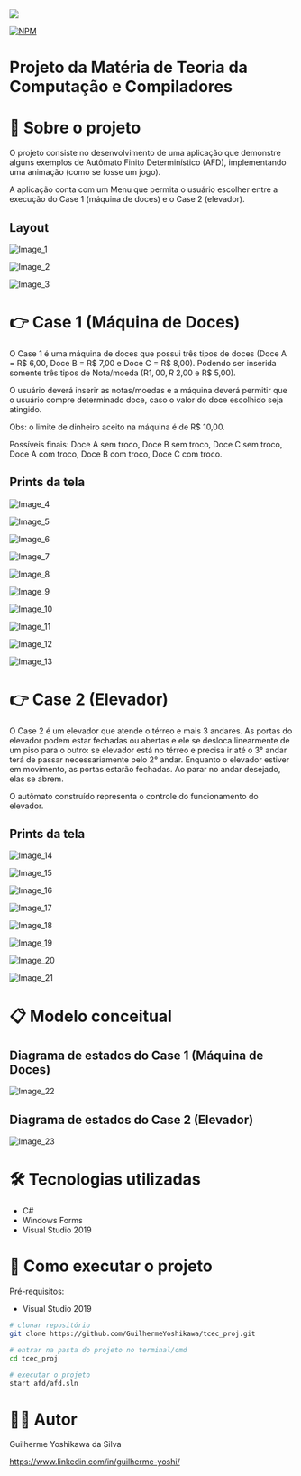 <img src="https://img.shields.io/static/v1?label=GitHub&message=GuilhermeYoshikawa&color=7159c1&style=for-the-badge&logo=GitHub"/>

[![NPM](https://img.shields.io/npm/l/react)](https://github.com/GuilhermeYoshikawa/tcec_proj/blob/main/LICENSE) 

<h1 align="left">Projeto da Matéria de Teoria da Computação e Compiladores</h1>

# 🚀 Sobre o projeto
O projeto consiste no desenvolvimento de uma aplicação que demonstre alguns exemplos de Autômato Finito Determinístico (AFD), implementando uma animação (como se fosse um jogo).

A aplicação conta com um Menu que permita o usuário escolher entre a execução do Case 1 (máquina de doces) e o Case 2 (elevador).

## Layout
![Image_1](https://github.com/GuilhermeYoshikawa/Assets/blob/main/Assets/menu.PNG) 

![Image_2](https://github.com/GuilhermeYoshikawa/Assets/blob/main/Assets/maquinaDeDoces.PNG) 

![Image_3](https://github.com/GuilhermeYoshikawa/Assets/blob/main/Assets/Elevador.PNG)

# 👉 Case 1 (Máquina de Doces)
O Case 1 é uma máquina de doces que possui três tipos de doces (Doce A = R$ 6,00, Doce B = R$ 7,00 e Doce C = R$ 8,00). Podendo ser inserida somente três tipos de Nota/moeda (R$1,00, R$ 2,00 e R$ 5,00).

O usuário deverá inserir as notas/moedas e a máquina deverá permitir que o usuário compre determinado doce, caso o valor do doce escolhido seja atingido. 

Obs: o limite de dinheiro aceito na máquina é de R$ 10,00.

Possíveis finais: Doce A sem troco, Doce B sem troco, Doce C sem troco, Doce A com troco, Doce B com troco, Doce C com troco.

## Prints da tela
![Image_4](https://github.com/GuilhermeYoshikawa/Assets/blob/main/Assets/maquinaDoceA.PNG)

![Image_5](https://github.com/GuilhermeYoshikawa/Assets/blob/main/Assets/maquinaDoceB.PNG)

![Image_6](https://github.com/GuilhermeYoshikawa/Assets/blob/main/Assets/maquinaDoceC.PNG)

![Image_7](https://github.com/GuilhermeYoshikawa/Assets/blob/main/Assets/maquinaDoceC1.PNG)

![Image_8](https://github.com/GuilhermeYoshikawa/Assets/blob/main/Assets/maquinaDoceC2.PNG)

![Image_9](https://github.com/GuilhermeYoshikawa/Assets/blob/main/Assets/maquinaDoceA.PNG)

![Image_10](https://github.com/GuilhermeYoshikawa/Assets/blob/main/Assets/maquinaDoceA1.PNG)

![Image_11](https://github.com/GuilhermeYoshikawa/Assets/blob/main/Assets/maquinaDoceA2.PNG)

![Image_12](https://github.com/GuilhermeYoshikawa/Assets/blob/main/Assets/maquinaDoceA3.PNG)

![Image_13](https://github.com/GuilhermeYoshikawa/Assets/blob/main/Assets/maquinaDoceA4.PNG)

# 👉 Case 2 (Elevador)
O Case 2 é um elevador que atende o térreo e mais 3 andares. As portas do elevador podem estar fechadas ou abertas e ele se desloca linearmente de um piso para o outro: se elevador está no térreo e precisa ir até o 3° andar terá de passar necessariamente pelo 2° andar. Enquanto o elevador estiver em movimento, as portas estarão fechadas. Ao parar no andar desejado, elas se abrem.

O autômato construído representa o controle do funcionamento do elevador.

## Prints da tela
![Image_14](https://github.com/GuilhermeYoshikawa/Assets/blob/main/Assets/ElevadorPortaAberta.PNG)

![Image_15](https://github.com/GuilhermeYoshikawa/Assets/blob/main/Assets/ElevadorPortaFechada.PNG)

![Image_16](https://github.com/GuilhermeYoshikawa/Assets/blob/main/Assets/ElevadorEscolhendoAndar.PNG)

![Image_17](https://github.com/GuilhermeYoshikawa/Assets/blob/main/Assets/ElevadorEscolhendoAndar1.PNG)

![Image_18](https://github.com/GuilhermeYoshikawa/Assets/blob/main/Assets/ElevadorEscolhendoAndar2.PNG)

![Image_19](https://github.com/GuilhermeYoshikawa/Assets/blob/main/Assets/ElevadorDescendo.PNG)

![Image_20](https://github.com/GuilhermeYoshikawa/Assets/blob/main/Assets/ElevadorDescendo1.PNG)

![Image_21](https://github.com/GuilhermeYoshikawa/Assets/blob/main/Assets/ElevadorDescendo2.PNG)

# 📋 Modelo conceitual
## Diagrama de estados do Case 1 (Máquina de Doces)
![Image_22](https://github.com/GuilhermeYoshikawa/Assets/blob/main/Assets/DiagramaMaquinaDeDoces.png)

## Diagrama de estados do Case 2 (Elevador)
![Image_23](https://github.com/GuilhermeYoshikawa/Assets/blob/main/Assets/DiagramaElevador.png)

# 🛠 Tecnologias utilizadas
- C#
- Windows Forms
- Visual Studio 2019

# 🔧 Como executar o projeto

Pré-requisitos: 
- Visual Studio 2019

```bash
# clonar repositório
git clone https://github.com/GuilhermeYoshikawa/tcec_proj.git

# entrar na pasta do projeto no terminal/cmd
cd tcec_proj

# executar o projeto
start afd/afd.sln
```

# 🧑‍💻 Autor

Guilherme Yoshikawa da Silva

https://www.linkedin.com/in/guilherme-yoshi/
